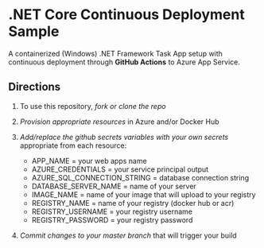# .NET Core Continuous Deployment Sample
A containerized (Windows) .NET Framework Task App setup with continuous deployment through **GitHub Actions** to Azure App Service.

## Directions
1. To use this repository, *fork or clone the repo* 
2. *Provision appropriate resources* in Azure and/or Docker Hub
3. *Add/replace the github secrets variables with your own secrets* appropriate from each resource:<br/>

      - APP_NAME = your web apps name
      - AZURE_CREDENTIALS = your service principal output
      - AZURE_SQL_CONNECTION_STRING = database connection string
      - DATABASE_SERVER_NAME = name of your server
      - IMAGE_NAME = name of your image that will upload to your registry
      - REGISTRY_NAME = name of your registry (docker hub or acr)
      - REGISTRY_USERNAME = your registry username
      - REGISTRY_PASSWORD = your registry password
  
3. *Commit changes to your master branch* that will trigger your build
